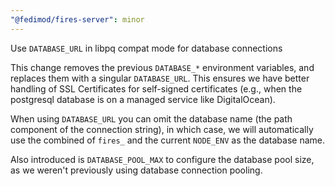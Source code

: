 ```yaml
---
"@fedimod/fires-server": minor
---
```


Use `DATABASE_URL` in libpq compat mode for database connections

This change removes the previous `DATABASE_*` environment variables, and replaces them with a singular `DATABASE_URL`. This ensures we have better handling of SSL Certificates for self-signed certificates (e.g., when the postgresql database is on a managed service like DigitalOcean).

When using `DATABASE_URL` you can omit the database name (the path component of the connection string), in which case, we will automatically use the combined of `fires_` and the current `NODE_ENV` as the database name.

Also introduced is `DATABASE_POOL_MAX` to configure the database pool size, as we weren't previously using database connection pooling.
